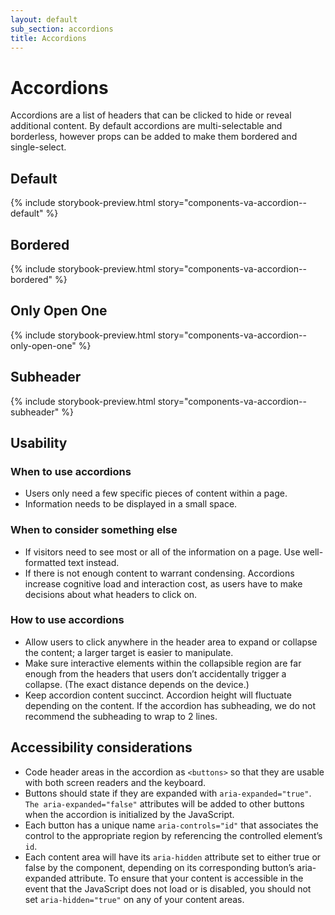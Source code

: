 ```yaml
---
layout: default
sub_section: accordions
title: Accordions
---
```


# Accordions

<div class="va-introtext" markdown="1">
Accordions are a list of headers that can be clicked to hide or reveal additional content. By default accordions are multi-selectable and borderless, however props can be added to make them bordered and single-select.
</div>

## Default

{% include storybook-preview.html story="components-va-accordion--default" %}

## Bordered

{% include storybook-preview.html story="components-va-accordion--bordered" %}

## Only Open One

{% include storybook-preview.html story="components-va-accordion--only-open-one" %}

## Subheader

{% include storybook-preview.html story="components-va-accordion--subheader" %}

## Usability

### When to use accordions

* Users only need a few specific pieces of content within a page.
* Information needs to be displayed in a small space.

### When to consider something else

* If visitors need to see most or all of the information on a page. Use well-formatted text instead.
* If there is not enough content to warrant condensing. Accordions increase cognitive load and interaction cost, as users have to make decisions about what headers to click on.

### How to use accordions

* Allow users to click anywhere in the header area to expand or collapse the content; a larger target is easier to manipulate.
* Make sure interactive elements within the collapsible region are far enough from the headers that users don’t accidentally trigger a collapse. (The exact distance depends on the device.)
* Keep accordion content succinct. Accordion height will fluctuate depending on the content. If the accordion has subheading, we do not recommend the subheading to wrap to 2 lines. 

## Accessibility considerations

* Code header areas in the accordion as `<buttons>` so that they are usable with both screen readers and the keyboard.
* Buttons should state if they are expanded with `aria-expanded="true"`. `The aria-expanded="false"` attributes will be added to other buttons when the accordion is initialized by the JavaScript.
* Each button has a unique name `aria-controls="id"` that associates the control to the appropriate region by referencing the controlled element’s `id`.
* Each content area will have its `aria-hidden` attribute set to either true or false by the component, depending on its corresponding button’s aria-expanded attribute. To ensure that your content is accessible in the event that the JavaScript does not load or is disabled, you should not set `aria-hidden="true"` on any of your content areas.


